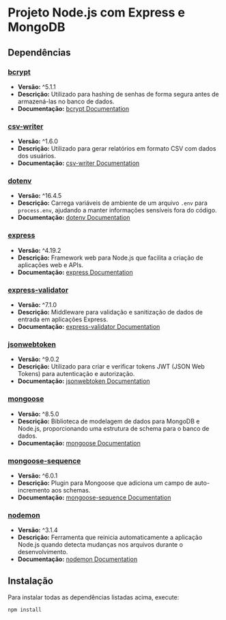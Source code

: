 # Projeto Node.js com Express e MongoDB

## Dependências

### [bcrypt](https://www.npmjs.com/package/bcrypt)
- **Versão:** ^5.1.1
- **Descrição:** Utilizado para hashing de senhas de forma segura antes de armazená-las no banco de dados.
- **Documentação:** [bcrypt Documentation](https://www.npmjs.com/package/bcrypt)

### [csv-writer](https://www.npmjs.com/package/csv-writer)
- **Versão:** ^1.6.0
- **Descrição:** Utilizado para gerar relatórios em formato CSV com dados dos usuários.
- **Documentação:** [csv-writer Documentation](https://www.npmjs.com/package/csv-writer)

### [dotenv](https://www.npmjs.com/package/dotenv)
- **Versão:** ^16.4.5
- **Descrição:** Carrega variáveis de ambiente de um arquivo `.env` para `process.env`, ajudando a manter informações sensíveis fora do código.
- **Documentação:** [dotenv Documentation](https://www.npmjs.com/package/dotenv)

### [express](https://www.npmjs.com/package/express)
- **Versão:** ^4.19.2
- **Descrição:** Framework web para Node.js que facilita a criação de aplicações web e APIs.
- **Documentação:** [express Documentation](https://expressjs.com/)

### [express-validator](https://www.npmjs.com/package/express-validator)
- **Versão:** ^7.1.0
- **Descrição:** Middleware para validação e sanitização de dados de entrada em aplicações Express.
- **Documentação:** [express-validator Documentation](https://express-validator.github.io/docs/)

### [jsonwebtoken](https://www.npmjs.com/package/jsonwebtoken)
- **Versão:** ^9.0.2
- **Descrição:** Utilizado para criar e verificar tokens JWT (JSON Web Tokens) para autenticação e autorização.
- **Documentação:** [jsonwebtoken Documentation](https://www.npmjs.com/package/jsonwebtoken)

### [mongoose](https://www.npmjs.com/package/mongoose)
- **Versão:** ^8.5.0
- **Descrição:** Biblioteca de modelagem de dados para MongoDB e Node.js, proporcionando uma estrutura de schema para o banco de dados.
- **Documentação:** [mongoose Documentation](https://mongoosejs.com/)

### [mongoose-sequence](https://www.npmjs.com/package/mongoose-sequence)
- **Versão:** ^6.0.1
- **Descrição:** Plugin para Mongoose que adiciona um campo de auto-incremento aos schemas.
- **Documentação:** [mongoose-sequence Documentation](https://www.npmjs.com/package/mongoose-sequence)

### [nodemon](https://www.npmjs.com/package/nodemon)
- **Versão:** ^3.1.4
- **Descrição:** Ferramenta que reinicia automaticamente a aplicação Node.js quando detecta mudanças nos arquivos durante o desenvolvimento.
- **Documentação:** [nodemon Documentation](https://www.npmjs.com/package/nodemon)

## Instalação

Para instalar todas as dependências listadas acima, execute:

```sh
npm install

